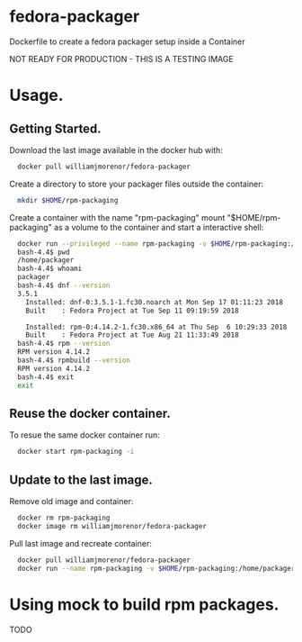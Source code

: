 # fedora-packager
Dockerfile to create a fedora packager setup inside a Container

NOT READY FOR PRODUCTION - THIS IS A TESTING IMAGE

# Usage.

## Getting Started.

Download the last image available in the docker hub with:

```bash
  docker pull williamjmorenor/fedora-packager
```

Create a directory to store your packager files outside the container:

```bash
  mkdir $HOME/rpm-packaging
```

Create a container with the name "rpm-packaging" mount "$HOME/rpm-packaging" as a volume to the container and start a interactive shell:

```bash
  docker run --privileged --name rpm-packaging -v $HOME/rpm-packaging:/home/packager:rw -ti williamjmorenor/fedora-packager
  bash-4.4$ pwd
  /home/packager
  bash-4.4$ whoami
  packager
  bash-4.4$ dnf --version
  3.5.1
    Installed: dnf-0:3.5.1-1.fc30.noarch at Mon Sep 17 01:11:23 2018
    Built    : Fedora Project at Tue Sep 11 09:19:59 2018

    Installed: rpm-0:4.14.2-1.fc30.x86_64 at Thu Sep  6 10:29:33 2018
    Built    : Fedora Project at Tue Aug 21 11:33:49 2018
  bash-4.4$ rpm --version
  RPM version 4.14.2
  bash-4.4$ rpmbuild --version
  RPM version 4.14.2
  bash-4.4$ exit
  exit
```

## Reuse the docker container.

To resue the same docker container run:

```bash
  docker start rpm-packaging -i
```

## Update to the last image.

Remove old image and container:

```bash
  docker rm rpm-packaging
  docker image rm williamjmorenor/fedora-packager
```

Pull last image and recreate container:

```bash
  docker pull williamjmorenor/fedora-packager
  docker run --name rpm-packaging -v $HOME/rpm-packaging:/home/packager:rw -ti williamjmorenor/fedora-packager
```

# Using mock to build rpm packages.
TODO

